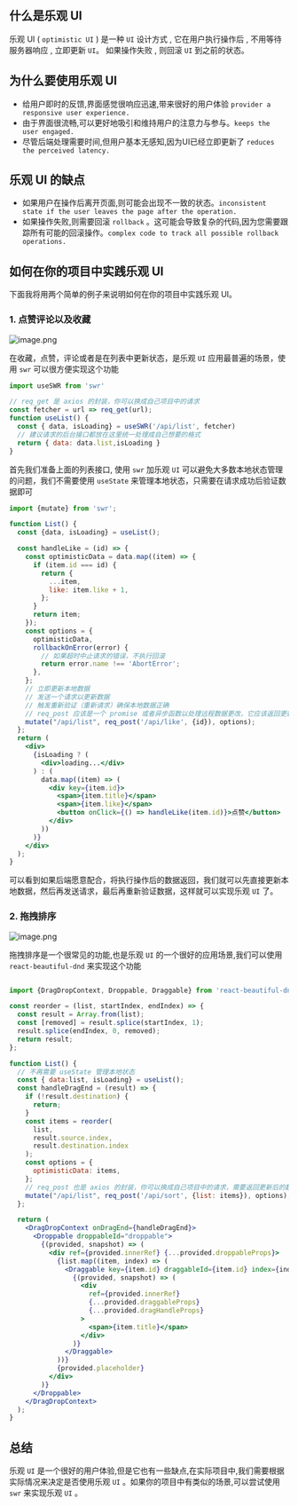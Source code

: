 ## 什么是乐观 UI
  
乐观 UI ( `optimistic UI` ) 是一种 `UI` 设计方式 , 它在用户执行操作后 , 不用等待服务器响应 , 立即更新 `UI`。 如果操作失败 , 则回滚 `UI` 到之前的状态。

## 为什么要使用乐观 UI

  -  给用户即时的反馈,界面感觉很响应迅速,带来很好的用户体验 `provider a responsive user experience.`
  -  由于界面很流畅,可以更好地吸引和维持用户的注意力与参与。`keeps the user engaged.`
  -  尽管后端处理需要时间,但用户基本无感知,因为UI已经立即更新了 `reduces the perceived latency.`

## 乐观 UI 的缺点
  - 如果用户在操作后离开页面,则可能会出现不一致的状态。`inconsistent state if the user leaves the page after the operation.`
  - 如果操作失败,则需要回滚 `rollback` 。这可能会导致复杂的代码,因为您需要跟踪所有可能的回滚操作。`complex code to track all possible rollback operations.`

## 如何在你的项目中实践乐观 UI

下面我将用两个简单的例子来说明如何在你的项目中实践乐观 UI。

### 1. 点赞评论以及收藏

![image.png](https://p3-juejin.byteimg.com/tos-cn-i-k3u1fbpfcp/cfeea06a5d364d6890385f1cf93f7493~tplv-k3u1fbpfcp-watermark.image?)

在收藏，点赞，评论或者是在列表中更新状态，是乐观 `UI` 应用最普遍的场景，使用 `swr` 可以很方便实现这个功能

```jsx
import useSWR from 'swr'

// req_get 是 axios 的封装，你可以换成自己项目中的请求
const fetcher = url => req_get(url);
function useList() {
  const { data, isLoading} = useSWR('/api/list', fetcher)
  // 建议请求的后台接口都放在这里统一处理成自己想要的格式
  return { data: data.list,isLoading }
}
```
首先我们准备上面的列表接口, 使用 `swr` 加乐观 `UI` 可以避免大多数本地状态管理的问题，我们不需要使用 `useState` 来管理本地状态，只需要在请求成功后验证数据即可

```jsx
import {mutate} from 'swr';

function List() {
  const {data, isLoading} = useList();

  const handleLike = (id) => {
    const optimisticData = data.map((item) => {
      if (item.id === id) {
        return {
          ...item,
          like: item.like + 1,
        };
      }
      return item;
    });
    const options = {
      optimisticData,
      rollbackOnError(error) {
        // 如果超时中止请求的错误，不执行回滚
        return error.name !== 'AbortError';
      },
    };
    // 立即更新本地数据
    // 发送一个请求以更新数据
    // 触发重新验证（重新请求）确保本地数据正确
    // req_post 应该是一个 promise 或者异步函数以处理远程数据更改，它应该返回更新后的数据
    mutate("/api/list", req_post('/api/like', {id}), options);
  };
  return (
    <div>
      {isLoading ? (
        <div>loading...</div>
      ) : (
        data.map((item) => (
          <div key={item.id}>
            <span>{item.title}</span>
            <span>{item.like}</span>
            <button onClick={() => handleLike(item.id)}>点赞</button>
          </div>
        ))
      )}
    </div>
  );
}
```
可以看到如果后端愿意配合，将执行操作后的数据返回，我们就可以先直接更新本地数据，然后再发送请求，最后再重新验证数据，这样就可以实现乐观 `UI` 了。

### 2. 拖拽排序

![image.png](https://p9-juejin.byteimg.com/tos-cn-i-k3u1fbpfcp/b8248e9cba5d4b85ac3a8d90d5307b35~tplv-k3u1fbpfcp-watermark.image?)

拖拽排序是一个很常见的功能,也是乐观 `UI` 的一个很好的应用场景,我们可以使用 `react-beautiful-dnd` 来实现这个功能

```jsx

import {DragDropContext, Droppable, Draggable} from 'react-beautiful-dnd';

const reorder = (list, startIndex, endIndex) => {
  const result = Array.from(list);
  const [removed] = result.splice(startIndex, 1);
  result.splice(endIndex, 0, removed);
  return result;
};

function List() {
  // 不再需要 useState 管理本地状态
  const { data:list, isLoading} = useList();
  const handleDragEnd = (result) => {
    if (!result.destination) {
      return;
    }
    const items = reorder(
      list,
      result.source.index,
      result.destination.index
    );
    const options = {
      optimisticData: items,
    };
    // req_post 也是 axios 的封装，你可以换成自己项目中的请求，需要返回更新后的数据
    mutate("/api/list", req_post('/api/sort', {list: items}), options);
  };

  return (
    <DragDropContext onDragEnd={handleDragEnd}>
      <Droppable droppableId="droppable">
        {(provided, snapshot) => (
          <div ref={provided.innerRef} {...provided.droppableProps}>
            {list.map((item, index) => (
              <Draggable key={item.id} draggableId={item.id} index={index}>
                {(provided, snapshot) => (
                  <div
                    ref={provided.innerRef}
                    {...provided.draggableProps}
                    {...provided.dragHandleProps}
                  >
                    <span>{item.title}</span>
                  </div>
                )}
              </Draggable>
            ))}
            {provided.placeholder}
          </div>
        )}
      </Droppable>
    </DragDropContext>
  );
}
```
## 总结

乐观 `UI` 是一个很好的用户体验,但是它也有一些缺点,在实际项目中,我们需要根据实际情况来决定是否使用乐观 `UI` 。如果你的项目中有类似的场景,可以尝试使用 `swr` 来实现乐观 `UI` 。 












